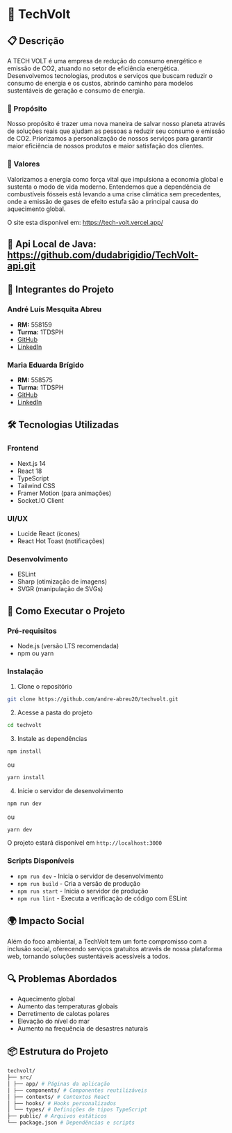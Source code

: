 # 🌱 TechVolt

## 📋 Descrição
A TECH VOLT é uma empresa de redução do consumo energético e emissão de CO2, atuando no setor de eficiência energética. Desenvolvemos tecnologias, produtos e serviços que buscam reduzir o consumo de energia e os custos, abrindo caminho para modelos sustentáveis de geração e consumo de energia.

### 🎯 Propósito
Nosso propósito é trazer uma nova maneira de salvar nosso planeta através de soluções reais que ajudam as pessoas a reduzir seu consumo e emissão de CO2. Priorizamos a personalização de nossos serviços para garantir maior eficiência de nossos produtos e maior satisfação dos clientes.

### 💚 Valores
Valorizamos a energia como força vital que impulsiona a economia global e sustenta o modo de vida moderno. Entendemos que a dependência de combustíveis fósseis está levando a uma crise climática sem precedentes, onde a emissão de gases de efeito estufa são a principal causa do aquecimento global.

O site esta disponível em: https://tech-volt.vercel.app/

## 📁 Api Local de Java: https://github.com/dudabrigidio/TechVolt-api.git

## 👥 Integrantes do Projeto

### André Luís Mesquita Abreu
- **RM:** 558159
- **Turma:** 1TDSPH
- [GitHub](https://github.com/andre-abreu20)
- [LinkedIn](https://www.linkedin.com/in/andrémesquita/)

### Maria Eduarda Brígido
- **RM:** 558575
- **Turma:** 1TDSPH
- [GitHub](https://github.com/dudabrigidio)
- [LinkedIn](https://www.linkedin.com/in/mbrigidio/)

## 🛠️ Tecnologias Utilizadas

### Frontend
- Next.js 14
- React 18
- TypeScript
- Tailwind CSS
- Framer Motion (para animações)
- Socket.IO Client

### UI/UX
- Lucide React (ícones)
- React Hot Toast (notificações)

### Desenvolvimento
- ESLint
- Sharp (otimização de imagens)
- SVGR (manipulação de SVGs)

## 🚀 Como Executar o Projeto

### Pré-requisitos
- Node.js (versão LTS recomendada)
- npm ou yarn

### Instalação

1. Clone o repositório

```bash
git clone https://github.com/andre-abreu20/techvolt.git
```

2. Acesse a pasta do projeto

```bash
cd techvolt
```

3. Instale as dependências

```bash
npm install
```

ou

```bash
yarn install
```

4. Inicie o servidor de desenvolvimento

```bash
npm run dev
```

ou

```bash
yarn dev
```

O projeto estará disponível em `http://localhost:3000`

### Scripts Disponíveis

- `npm run dev` - Inicia o servidor de desenvolvimento
- `npm run build` - Cria a versão de produção
- `npm run start` - Inicia o servidor de produção
- `npm run lint` - Executa a verificação de código com ESLint

## 🌍 Impacto Social
Além do foco ambiental, a TechVolt tem um forte compromisso com a inclusão social, oferecendo serviços gratuitos através de nossa plataforma web, tornando soluções sustentáveis acessíveis a todos.

## 🔍 Problemas Abordados
- Aquecimento global
- Aumento das temperaturas globais
- Derretimento de calotas polares
- Elevação do nível do mar
- Aumento na frequência de desastres naturais

## 📦 Estrutura do Projeto

```bash
techvolt/
├── src/
│ ├── app/ # Páginas da aplicação
│ ├── components/ # Componentes reutilizáveis
│ ├── contexts/ # Contextos React
│ ├── hooks/ # Hooks personalizados
│ └── types/ # Definições de tipos TypeScript
├── public/ # Arquivos estáticos
└── package.json # Dependências e scripts
```